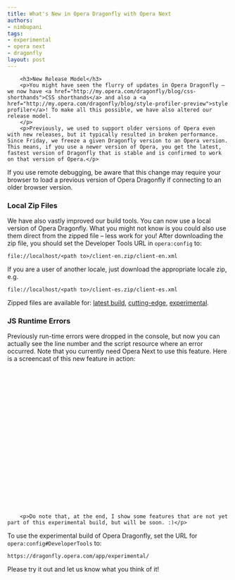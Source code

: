 ```yaml
---
title: What's New in Opera Dragonfly with Opera Next
authors:
- nimbupani
tags:
- experimental
- opera next
- dragonfly
layout: post
---
```

        <h3>New Release Model</h3>
        <p>You might have seen the flurry of updates in Opera Dragonfly – we now have <a href="http://my.opera.com/dragonfly/blog/css-shorthands">CSS shorthands</a> and also a <a href="http://my.opera.com/dragonfly/blog/style-profiler-preview">style profiler</a>! To make all this possible, we have also altered our release model.
        </p>
        <p>Previously, we used to support older versions of Opera even with new releases, but it typically resulted in broken performance. Since Friday, we freeze a given Dragonfly version to an Opera version. This means, if you use a newer version of Opera, you get the latest, fastest version of Dragonfly that is stable and is confirmed to work on that version of Opera.</p>
<p class="note">If you use remote debugging, be aware that this change may require your browser to load a previous version of Opera Dragonfly if connecting to an older browser version.</p>
        <h3>Local Zip Files</h3>
        <p>We have also vastly improved our build tools. You can now use a local version of Opera Dragonfly. What you might not know is you could also use them direct from the zipped file – less work for you! After downloading the zip file, you should set the Developer Tools URL in <code>opera:config</code> to:</p>
        <pre><code><a>file://localhost/&lt;path to&gt;/client-en.zip/client-en.xml</a></code></pre>
        <p>If you are a user of another locale, just download the appropriate locale zip, e.g.</p>
<pre><code><a>file://localhost/&lt;path to&gt;/client-es.zip/client-es.xml</a></code></pre>
        <p>Zipped files are available for: <a href="https://dragonfly.opera.com/app/stp-1/zips/latest/">latest build</a>, <a href="https://dragonfly.opera.com/app/stp-1/cutting-edge/zips/latest/">cutting-edge</a>, <a href="https://dragonfly.opera.com/app/stp-1/experimental/zips/latest/">experimental</a>.</p>
        <h3>JS Runtime Errors</h3>
        <p>Previously run-time errors were dropped in the console, but now you can actually see the line number and the script resource where an error occurred. Note that you currently need Opera Next to use this feature. Here is a screencast of this new feature in action:</p>
<object width="560" height="315"><param name="movie" value="http://www.youtube.com/v/JE5vB9y7BOA?version=3&amp;amp;hl=en_US&amp;amp;rel=0" /><param name="allowFullScreen" value="true" /><param name="allowscriptaccess" value="never" /><embed src="http://www.youtube.com/v/JE5vB9y7BOA?version=3&amp;amp;hl=en_US&amp;amp;rel=0" type="application/x-shockwave-flash" width="560" height="315" allowfullscreen="true" allowscriptaccess="never" /></object>

        <p>Do note that, at the end, I show some features that are not yet part of this experimental build, but will be soon. :)</p>
<p>To use the experimental build of Opera Dragonfly, set the URL for <code>opera:config#DeveloperTools</code> to:</p>
<pre><code><a>https://dragonfly.opera.com/app/experimental/</a></code></pre>
<p>Please try it out and let us know what you think of it!</p>
